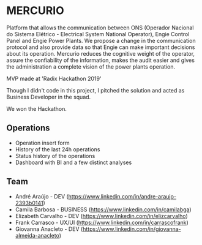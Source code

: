 # MERCURIO

Platform that allows the communication between ONS (Operador Nacional do Sistema Elétrico - Electrical System National Operator), Engie Control Panel and Engie Power Plants. We propose a change in the communication protocol and also provide data so that Engie can make important decisions about its operation. Mercurio reduces the cognitive weight of the operator, assure the confiability of the information, makes the audit easier and gives the administration a complete vision of the power plants operation.

MVP made at 'Radix Hackathon 2019'

Though I didn't code in this project, I pitched the solution and acted as Business Developer in the squad. 

We won the Hackathon.

## Operations

- Operation insert form
- History of the last 24h operations
- Status history of the operations
- Dashboard with BI and a few distinct analyses

## Team

- André Araújo - DEV 
(https://www.linkedin.com/in/andre-araujo-2393b0141)
- Camila Barbosa - BUSINESS 
(https://www.linkedin.com/in/camilabga)
- Elizabeth Carvalho - DEV 
(https://www.linkedin.com/in/elizcarvalho)
- Frank Carrasco - UX/UI 
(https://www.linkedin.com/in/carrascofrank)
- Giovanna Anacleto - DEV 
(https://www.linkedin.com/in/giovanna-almeida-anacleto)
